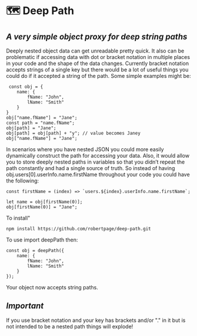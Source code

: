# 🗺 Deep Path
## _A very simple object proxy for deep string paths_

Deeply nested object data can get unreadable pretty quick. It also can be problematic if accessing data with dot or bracket notation in multiple places in your code and the shape of the data changes. Currently bracket notation accepts strings of a single key but there would be a lot of useful things you could do if it accepted a string of the path. Some simple examples might be:

```
 const obj = {
    name: {
        fName: "John",
        lName: "Smith"
    }
}
obj["name.fName"] = "Jane";
const path = "name.fName";
obj[path] = "Jane";
obj[path] = obj[path] + "y"; // value becomes Janey
obj["name.fName"] = "Jane";
```

In scenarios where you have nested JSON you could more easily dynamically construct the path for accessing your data. Also, it would allow you to store deeply nested paths in variables so that you didn’t repeat the path constantly and had a single source of truth. So instead of having obj.users[0].userInfo.name.firstName throughout your code you could have the following:
```
const firstName = (index) => `users.${index}.userInfo.name.firstName`;

let name = obj[firstName(0)];
obj[firstName(0)] = "Jane";
```

To install"
```
npm install https://github.com/robertpage/deep-path.git
```

To use import deepPath then:
```
const obj = deepPath({
    name: {
        fName: "John",
        lName: "Smith"
    }
});
```
Your object now accepts string paths.

## _Important_
If you use bracket notation and your key has brackets and/or "." in it but is not intended to be a nested path things will explode!